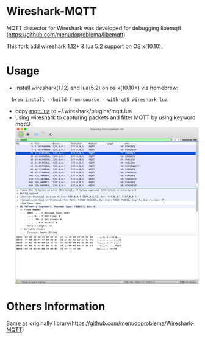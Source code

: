 Wireshark-MQTT
===========================

MQTT dissector for Wireshark was developed for debugging
libemqtt (https://github.com/menudoproblema/libemqtt)

This fork add wireshark 1.12+ & lua 5.2 support on OS x(10.10).

Usage
=====
* install wireshark(1.12) and lua(5.2) on os x(10.10+) via homebrew:
```
  brew install --build-from-source --with-qt5 wireshark lua
```
* copy [mqtt.lua](https://github.com/bobwenx/Wireshark-MQTT/blob/master/mqtt.lua) to ~/.wireshark/plugins/mqtt.lua
* using wireshark to capturing packets and filter MQTT by using keyword mqtt3
![Wireshark](wireshark-with-mqtt3.png)

Others Information 
=======
Same as originally library(https://github.com/menudoproblema/Wireshark-MQTT)
